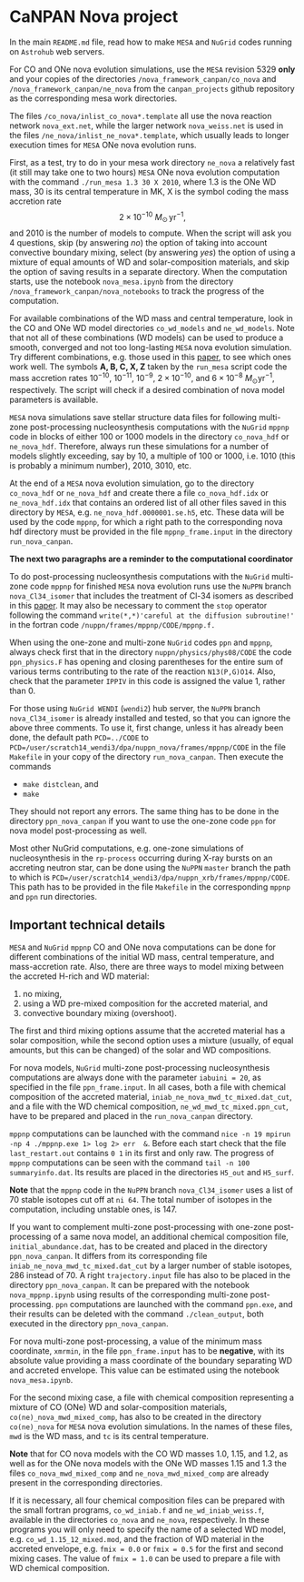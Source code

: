 # CaNPAN Nova project

In the main ``README.md`` file, read how to make ``MESA`` and ``NuGrid`` codes running on ``Astrohub`` web servers.

For CO and ONe nova evolution simulations, use the ``MESA`` revision 5329 **only** and your copies of the directories ``/nova_framework_canpan/co_nova`` and  ``/nova_framework_canpan/ne_nova`` from the ``canpan_projects`` github repository as the corresponding mesa work directories.

The files ``/co_nova/inlist_co_nova*.template`` all use the nova reaction network ``nova_ext.net``, while the larger network ``nova_weiss.net`` is used in the files ``/ne_nova/inlist_ne_nova*.template``, which usually leads to longer execution times for ``MESA`` ONe nova evolution runs. 

First, as a test, try to do in your mesa work directory ``ne_nova`` a relatively fast (it still may take one to two hours) ``MESA`` ONe nova evolution computation with the command ``./run_mesa 1.3 30 X 2010``, where 1.3 is the ONe WD mass, 30 is its central temperature in MK, X is the symbol coding the mass accretion rate $$2\times 10^{-10}\ M_\odot\,\mathrm{yr}^{-1},$$ and 2010 is the number of models to compute.
When the script will ask you 4 questions, skip (by answering *no*) the option of taking into account convective boundary mixing, select (by answering *yes*) the option of using a mixture of equal amounts of WD and solar-composition materials, and skip the option of saving results in a separate directory. When the computation starts, use the notebook ``nova_mesa.ipynb`` from the directory ``/nova_framework_canpan/nova_notebooks`` to track the progress of the computation.

For available combinations of the WD mass and central temperature, look in the CO and ONe WD model directories ``co_wd_models`` and ``ne_wd_models``. Note that not all of these combinations (WD models)  can be used to produce a smooth, converged and not too long-lasting ``MESA`` nova evolution simulation. Try different combinations, e.g. those used in this [paper](https://ui.adsabs.harvard.edu/abs/2014MNRAS.442.2058D/abstract), to see which ones work well. The symbols **A, B, C, X, Z** taken by the ``run_mesa`` script code the mass accretion rates $10^{-10}$, $10^{-11}$, $10^{-9}$, $2\times 10^{-10}$, and $6\times 10^{-8}\ M_\odot\mathrm{yr}^{-1}$, respectively. The script will check if a desired combination of nova model parameters is available.

``MESA`` nova simulations save stellar structure data files for following multi-zone post-processing nucleosynthesis computations with the ``NuGrid`` ``mppnp`` code in blocks of either 100 or 1000 models in the directory ``co_nova_hdf`` or ``ne_nova_hdf``. Therefore, always run these simulations for a number of models slightly exceeding, say by 10, a multiple of 100 or 1000, i.e. 1010 (this is probably a minimum number), 2010, 3010, etc. 

At the end of a ``MESA`` nova evolution simulation, go to the directory ``co_nova_hdf`` or ``ne_nova_hdf`` and create there a file ``co_nova_hdf.idx`` or ``ne_nova_hdf.idx`` that contains an ordered list of all other files saved in this directory by ``MESA``, e.g. ``ne_nova_hdf.0000001.se.h5``, etc. These data will be used by the code ``mppnp``, for which a right path to the corresponding nova hdf directory must be provided in the file ``mppnp_frame.input`` in the directory ``run_nova_canpan``.

**The next two paragraphs are a reminder to the computational coordinator**

To do post-processing nucleosynthesis computations with the ``NuGrid`` multi-zone code ``mppnp`` for finished ``MESA`` nova evolution runs use the ``NuPPN`` branch ``nova_Cl34_isomer`` that includes the treatment of Cl-34 isomers as described in this [paper](https://ui.adsabs.harvard.edu/abs/2020PhRvC.102b5801R/abstract). 
It may also be necessary to comment the ``stop`` operator following the command ``write(*,*)'careful at the diffusion subroutine!'`` in the fortran code ``/nuppn/frames/mppnp/CODE/mppnp.f.``

When using the one-zone and multi-zone ``NuGrid`` codes ``ppn`` and ``mppnp``, always check first that in the directory ``nuppn/physics/phys08/CODE`` the code ``ppn_physics.F`` has opening and closing parentheses for the entire sum of various terms contributing to the rate of the reaction ``N13(P,G)O14``. Also,
check that the parameter ``IPPIV`` in this code is assigned the value 1, rather than 0. 

For those using ``NuGrid WENDI`` (``wendi2``) hub server, the ``NuPPN`` branch ``nova_Cl34_isomer`` is already installed and tested, so that you can ignore the above three comments. To use it, first change, unless it has already been done, the default path ``PCD=../CODE`` to ``PCD=/user/scratch14_wendi3/dpa/nuppn_nova/frames/mppnp/CODE`` in the file ``Makefile`` in your copy of the directory ``run_nova_canpan``. Then execute the commands

* ``make distclean``, and
* ``make``

They should not report any errors. The same thing has to be done in the directory ``ppn_nova_canpan`` if you want to use the one-zone code ``ppn`` for nova model post-processing as well.

Most other NuGrid computations, e.g. one-zone simulations of nucleosynthesis in the ``rp-process`` occurring during X-ray bursts on an accreting neutron star, can be done using the ``NuPPN`` ``master`` branch the path to which is ``PCD=/user/scratch14_wendi3/dpa/nuppn_xrb/frames/mppnp/CODE``. This path has to be provided in the file ``Makefile`` in the corresponding ``mppnp`` and ``ppn`` run directories.

## Important technical details
``MESA`` and ``NuGrid`` ``mppnp`` CO and ONe nova computations can be done for different combinations of the initial WD mass, central temperature, and mass-accretion rate. Also, there are three ways to model mixing between the accreted H-rich and WD material: 

1. no mixing, 
2. using a WD pre-mixed composition for the accreted material, and 
3. convective boundary mixing (overshoot).

The first and third mixing options assume that the accreted material has a solar composition, while the second option uses a mixture (usually, of equal amounts, but this can be changed) of the solar and WD compositions.

For nova models, ``NuGrid`` multi-zone post-processing nucleosynthesis computations are always done with the parameter ``iabuini = 20``, as specified in the file ``ppn_frame.input``. In all cases, both a file with chemical composition of the accreted material, ``iniab_ne_nova_mwd_tc_mixed.dat_cut``, and a file with the WD chemical composition, ``ne_wd_mwd_tc_mixed.ppn_cut``, have to be prepared and placed in the ``run_nova_canpan`` directory.

``mppnp`` computations can be launched with the command ``nice -n 19 mpirun -np 4 ./mppnp.exe 1> log 2> err  &``. Before each start check that the file ``last_restart.out`` contains ``0 1`` in its first and only raw. The progress of ``mppnp`` computations can be seen with the command ``tail -n 100 summaryinfo.dat``. Its results are placed in the directories ``H5_out`` and ``H5_surf``.  

**Note** that the ``mppnp`` code in the ``NuPPN`` branch ``nova_Cl34_isomer`` uses a list of 70 stable isotopes cut off at ``ni 64``. The total number of isotopes in the computation, including unstable ones, is 147.

If you want to complement multi-zone post-processing with one-zone post-processing of a same nova model, an additional chemical composition file, ``initial_abundance.dat``, has to be created and placed in the directory ``ppn_nova_canpan``. It differs from its corresponding file ``iniab_ne_nova_mwd_tc_mixed.dat_cut`` by a larger number of stable isotopes, 286 instead of 70. A right ``trajectory.input`` file has also to be placed in the directory ``ppn_nova_canpan``.
It can be prepared with the notebook ``nova_mppnp.ipynb`` using results of the corresponding multi-zone post-processing. ``ppn`` computations are launched with the command ``ppn.exe``, and their results can be deleted with the command ``./clean_output``, both executed in the directory ``ppn_nova_canpan``.

For nova multi-zone post-processing, a value of the minimum mass coordinate, ``xmrmin``, in the file ``ppn_frame.input`` has to be **negative**,
with its absolute value providing a mass coordinate of the boundary separating WD and accreted envelope. This value can be estimated using the notebook ``nova_mesa.ipynb``.

For the second mixing case, a file with chemical composition representing a mixture of CO (ONe) WD and solar-composition materials, ``co(ne)_nova_mwd_mixed_comp``, has also to be created in the directory ``co(ne)_nova`` for ``MESA`` nova evolution simulations. 
In the names of these files, ``mwd`` is the WD mass, and ``tc`` is its central temperature.

**Note** that for CO nova models with the CO WD masses 1.0, 1.15, and 1.2, as well as for the ONe nova models with the ONe WD masses 1.15 and 1.3 the files ``co_nova_mwd_mixed_comp`` and ``ne_nova_mwd_mixed_comp`` are already present in the corresponding directories.

If it is necessary, all four chemical composition files can be prepared with the small fortran programs, ``co_wd_iniab.f`` and ``ne_wd_iniab_weiss.f``, available in the directories ``co_nova`` and ``ne_nova``, respectively. In these programs you will only need to specify the name of a selected WD model, e.g. ``co_wd_1.15_12_mixed.mod``, and the fraction of WD material in the accreted envelope, e.g. ``fmix = 0.0`` or ``fmix = 0.5`` for the first and second mixing cases. The value of ``fmix = 1.0`` can be used to prepare a file with WD chemical composition.  